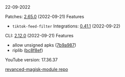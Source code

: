 22-09-2022

Patches:   [2.65.0](https://github.com/revanced/revanced-patches/compare/v2.64.2...v2.65.0) (2022-09-21)
 Features
* `tiktok-feed-filter` 
Integrations:   [0.41.1](https://github.com/revanced/revanced-integrations/compare/v0.41.0...v0.41.1) (2022-09-22)

CLI:   [2.12.0](https://github.com/j-hc/revanced-cli/compare/v2.11.1...v2.12.0) (2022-09-21)
 Features
* allow unsigned apks ([7b9a987](https://github.com/j-hc/revanced-cli/commit/7b9a987ee68a0b39cd182c8f7954ce39ddc9567d))
* riplib ([bc8f8ef](https://github.com/j-hc/revanced-cli/commit/bc8f8efc3f943c7b71d3a6c5026e6abf5e3becec))


YouTube version: 17.36.37

[revanced-magisk-module repo](https://github.com/vuongvan/magisk-module)

